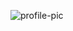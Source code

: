 

![profile-pic](https://github.com/rohitkum549/photo/assets/57566698/f7a07554-9599-404a-b214-6783b927754c)
